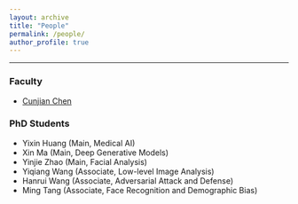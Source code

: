```yaml
---
layout: archive
title: "People"
permalink: /people/
author_profile: true
---
```


------
### Faculty
* [Cunjian Chen](https://cunjian.github.io/)

### PhD Students
* Yixin Huang (Main, Medical AI)
* Xin Ma (Main, Deep Generative Models)
* Yinjie Zhao (Main, Facial Analysis)
* Yiqiang Wang (Associate, Low-level Image Analysis)
* Hanrui Wang (Associate, Adversarial Attack and Defense)
* Ming Tang (Associate, Face Recognition and Demographic Bias)


